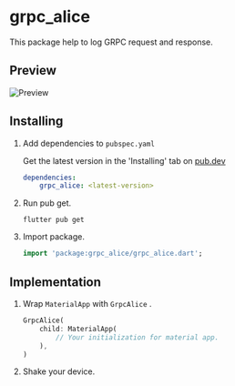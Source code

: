 # grpc_alice

This package help to log GRPC request and response.


## Preview

![Preview](https://gitlab.com/ametory-open-source/grpc-alice/-/raw/main/preview.jpeg)

## Installing

1. Add dependencies to `pubspec.yaml`

   Get the latest version in the 'Installing' tab
   on [pub.dev](https://pub.dev/packages/grpc_alice/install)

    ```yaml
    dependencies:
        grpc_alice: <latest-version>
    ```

2. Run pub get.

   ```shell
   flutter pub get
   ```

3. Import package.

    ```dart
    import 'package:grpc_alice/grpc_alice.dart';
    ```

## Implementation

1. Wrap `MaterialApp` with `GrpcAlice` .

    ```dart
    GrpcAlice(
        child: MaterialApp(
            // Your initialization for material app.
        ),
    )
    ```

2. Shake your device.

